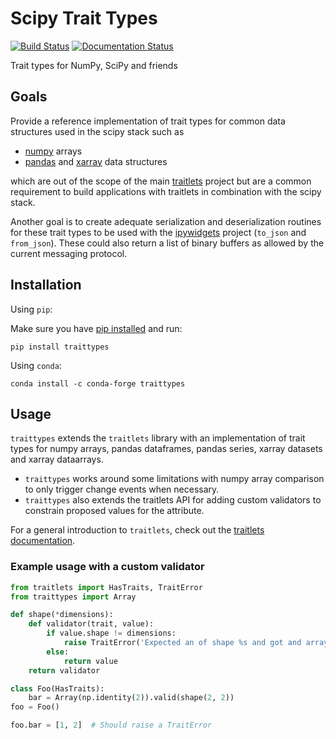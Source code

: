 # Scipy Trait Types

[![Build Status](https://travis-ci.org/jupyter-widgets/traittypes.svg?branch=master)](https://travis-ci.org/jupyter-widgets/traittypes)
[![Documentation Status](https://readthedocs.org/projects/traittypes/badge/?version=latest)](http://traittypes.readthedocs.org/en/latest/?badge=latest)

Trait types for NumPy, SciPy and friends

## Goals

Provide a reference implementation of trait types for common data structures
used in the scipy stack such as
 - [numpy](https://github.com/numpy/numpy) arrays
 - [pandas](https://github.com/pydata/pandas) and [xarray](https://github.com/pydata/xarray) data structures

which are out of the scope of the main [traitlets](https://github.com/ipython/traitlets)
project but are a common requirement to build applications with traitlets in
combination with the scipy stack.

Another goal is to create adequate serialization and deserialization routines
for these trait types to be used with the [ipywidgets](https://github.com/ipython/ipywidgets)
project (`to_json` and `from_json`). These could also return a list of binary
buffers as allowed by the current messaging protocol.

## Installation


Using `pip`:

Make sure you have [pip installed](https://pip.readthedocs.org/en/stable/installing/) and run:

```
pip install traittypes
```

Using `conda`:

```
conda install -c conda-forge traittypes
```

## Usage

`traittypes` extends the `traitlets` library with an implementation of trait types for numpy arrays, pandas dataframes, pandas series, xarray datasets and xarray dataarrays.
 - `traittypes` works around some limitations with numpy array comparison to only trigger change events when necessary.
 - `traittypes` also extends the traitlets API for adding custom validators to constrain proposed values for the attribute.

For a general introduction to `traitlets`, check out the [traitlets documentation](https://traitlets.readthedocs.io/en/stable/).

### Example usage with a custom validator

```python
from traitlets import HasTraits, TraitError
from traittypes import Array

def shape(*dimensions):
    def validator(trait, value):
        if value.shape != dimensions:
            raise TraitError('Expected an of shape %s and got and array with shape %s' % (dimensions, value.shape))
        else:
            return value
    return validator

class Foo(HasTraits):
    bar = Array(np.identity(2)).valid(shape(2, 2))
foo = Foo()

foo.bar = [1, 2]  # Should raise a TraitError
```


